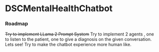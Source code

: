 # DSCMentalHealthChatbot
### Roadmap
~~Try to implement LLama 2 Prompt System~~
Try to implement 2 agents , one to listen to the patient, one to give a diagnosis on the given conversation. Lets see!
Try to make the chatbot experience more human like.
